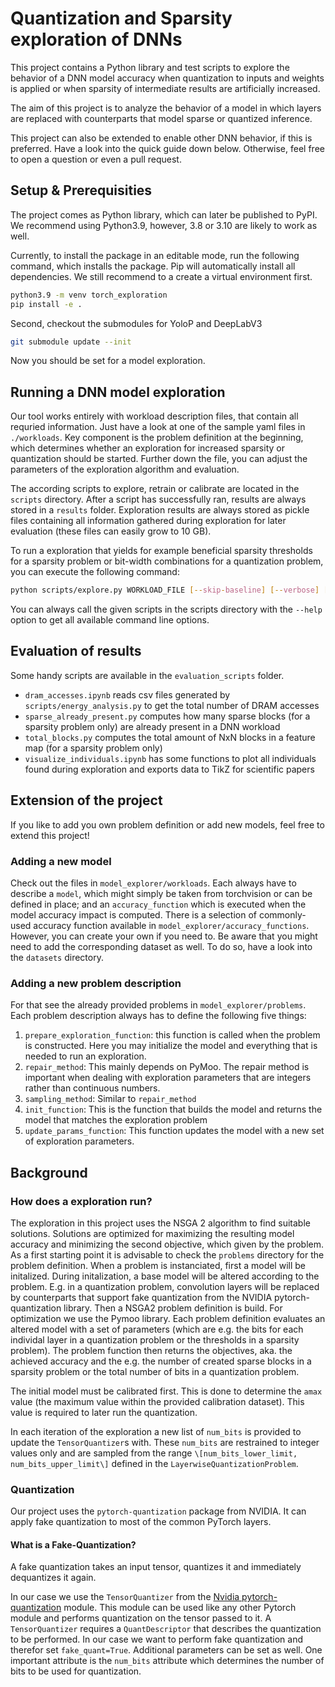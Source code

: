 # Quantization and Sparsity exploration of DNNs

This project contains a Python library and test scripts to explore the behavior of a DNN model accuracy when quantization to inputs and weights is applied or when sparsity of intermediate results are artificially increased.

The aim of this project is to analyze the behavior of a model in which layers are replaced with counterparts that model sparse or quantized inference.

This project can also be extended to enable other DNN behavior, if this is preferred. Have a look into the quick guide down below. Otherwise, feel free to open a question or even a pull request.


## Setup & Prerequisities
The project comes as Python library, which can later be published to PyPI. We recommend using Python3.9, however, 3.8 or 3.10 are likely to work as well.

Currently, to install the package in an editable mode, run the following command, which installs the package. Pip will automatically install all dependencies. We still recommend to a create a virtual environment first.

```sh
python3.9 -m venv torch_exploration
pip install -e .
```

Second, checkout the submodules for YoloP and DeepLabV3
```sh
git submodule update --init
```

Now you should be set for a model exploration.


## Running a DNN model exploration
Our tool works entirely with workload description files, that contain all requried information. Just have a look at one of the sample yaml files in `./workloads`.
Key component is the problem definition at the beginning, which determines whether an exploration for increased sparsity or quantization should be started. 
Further down the file, you can adjust the parameters of the exploration algorithm and evaluation.

The according scripts to explore, retrain or calibrate are located in the `scripts` directory. After a script has successfully ran, results are always stored in a `results` folder. Exploration results are always stored as pickle files containing all information gathered during exploration for later evaluation (these files can easily grow to 10 GB). 

To run a exploration that yields for example beneficial sparsity thresholds for a sparsity problem or bit-width combinations for a quantization problem, you can execute the following command:

```sh
python scripts/explore.py WORKLOAD_FILE [--skip-baseline] [--verbose] [--progress]
```

You can always call the given scripts in the scripts directory with the `--help` option to get all available command line options.


## Evaluation of results
Some handy scripts are available in the `evaluation_scripts` folder.

- `dram_accesses.ipynb` reads csv files generated by `scripts/energy_analysis.py` to get the total number of DRAM accesses
- `sparse_already_present.py` computes how many sparse blocks (for a sparsity problem only) are already present in a DNN workload
- `total_blocks.py` computes the total amount of NxN blocks in a feature map (for a sparsity problem only) 
- `visualize_individuals.ipynb` has some functions to plot all individuals found during exploration and exports data to TikZ for scientific papers


## Extension of the project
If you like to add you own problem definition or add new models, feel free to extend this project!

### Adding a new model
Check out the files in `model_explorer/workloads`.
Each always have to describe a `model`, which might simply be taken from torchvision or can be defined in place; and an `accuracy_function` which is executed when the model accuracy impact is computed.
There is a selection of commonly-used accuracy function available in `model_explorer/accuracy_functions`.
However, you can create your own if you need to.
Be aware that you might need to add the corresponding dataset as well.
To do so, have a look into the `datasets` directory.

### Adding a new problem description
For that see the already provided problems in `model_explorer/problems`.
Each problem description always has to define the following five things:
1. `prepare_exploration_function`: this function is called when the problem is constructed. Here you may initialize the model and everything that is needed to run an exploration.
2. `repair_method`: This mainly depends on PyMoo. The repair method is important when dealing with exploration parameters that are integers rather than continuous numbers.
3. `sampling_method`: Similar to `repair_method`
4. `init_function`: This is the function that builds the model and returns the model that matches the exploration problem
5. `update_params_function`: This function updates the model with a new set of exploration parameters.


## Background

### How does a exploration run?

The exploration in this project uses the NSGA 2 algorithm to find suitable solutions.
Solutions are optimized for maximizing the resulting model accuracy and minimizing the second objective, which given by the problem.
As a first starting point it is advisable to check the `problems` directory for the problem definition.
When a problem is instanciated, first a model will be initalized. 
During initalization, a base model will be altered according to the problem. E.g. in a quantization problem, convolution layers will be replaced by counterparts that support fake quantization from the NVIDIA pytorch-quantization library.
Then a NSGA2 problem definition is build.
For optimization we use the Pymoo library. 
Each problem definition evaluates an altered model with a set of parameters (which are e.g. the bits for each individal layer in a quantization problem or the thresholds in a sparsity problem).
The problem function then returns the objectives, aka. the achieved accuracy and the e.g. the number of created sparse blocks in a sparsity problem or the total number of bits in a quantization problem.


The initial model must be calibrated first. This is done to determine the `amax` value (the maximum value within the provided calibration dataset). This value is required to later run the quantization.

In each iteration of the exploration a new list of `num_bits` is provided to update the `TensorQuantizer`s with. These `num_bits` are restrained to integer values only and are sampled from the range `\[num_bits_lower_limit, num_bits_upper_limit\]` defined in the `LayerwiseQuantizationProblem`.


### Quantization
Our project uses the `pytorch-quantization` package from NVIDIA. It can apply fake quantization to most of the common PyTorch layers. 

#### What is a Fake-Quantization?
A fake quantization takes an input tensor, quantizes it and immediately dequantizes it again.

In our case we use the `TensorQuantizer` from the [Nvidia pytorch-quantization](https://docs.nvidia.com/deeplearning/tensorrt/pytorch-quantization-toolkit/docs/userguide.html) module.
This module can be used like any other Pytorch module and performs quantization on the tensor passed to it.
A `TensorQuantizer` requires a `QuantDescriptor` that describes the quantization to be performed.
In our case we want to perform fake quantization and therefor set `fake_quant=True`. Additional parameters can be set as well.
One important attribute is the `num_bits` attribute which determines the number of bits to be used for quantization.

